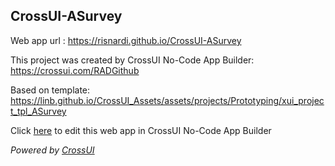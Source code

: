 ## CrossUI-ASurvey
Web app url : https://risnardi.github.io/CrossUI-ASurvey

This project was created by CrossUI No-Code App Builder: https://crossui.com/RADGithub

Based on template: https://linb.github.io/CrossUI_Assets/assets/projects/Prototyping/xui_project_tpl_ASurvey

Click [here](https://crossui.com/RADGithub/#!from=github&owner=risnardi&repo=CrossUI-ASurvey) to edit this web app in CrossUI No-Code App Builder

<i>Powered by [CrossUI](https://crossui.com)</i>
